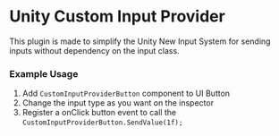 # Unity Custom Input Provider

This plugin is made to simplify the Unity New Input System for sending inputs without dependency on the input class.

### Example Usage
1. Add `CustomInputProviderButton` component to UI Button
1. Change the input type as you want on the inspector
1. Register a onClick button event to call the `CustomInputProviderButton.SendValue(1f);`